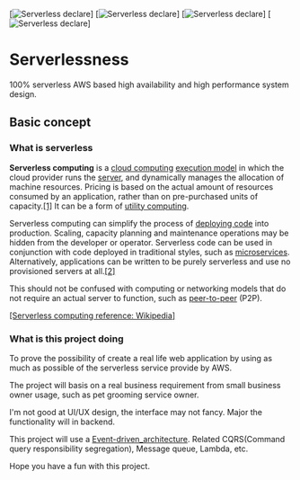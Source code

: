 [![Serverless declare](https://img.shields.io/static/v1?label=serverless&message=AWS&color=ff69b4)]
[![Serverless declare](https://img.shields.io/static/v1?label=Best%20practice&message=Cloud&color=ff3300)]
[![Serverless declare](https://img.shields.io/static/v1?label=Event%20driven%20is&message=the%20Future&color=9966ff)]
[![Serverless declare](https://img.shields.io/static/v1?label=Distributed&message=System&color=ffff00)]

# Serverlessness
100% serverless AWS based high availability and high performance system design.

## Basic concept



### What is serverless

**Serverless computing** is a [cloud computing](https://en.wikipedia.org/wiki/Cloud_computing) [execution model](https://en.wikipedia.org/wiki/Execution_model) in which the cloud provider runs the [server](https://en.wikipedia.org/wiki/Server_(computing)), and dynamically manages the allocation of machine resources. Pricing is based on the actual amount of resources consumed by an application, rather than on pre-purchased units of capacity.[\[1\]](https://en.wikipedia.org/wiki/Serverless_computing#cite_note-techcrunch-lambda-1) It can be a form of [utility computing](https://en.wikipedia.org/wiki/Utility_computing).

Serverless computing can simplify the process of [deploying code](https://en.wikipedia.org/wiki/Software_deployment) into production. Scaling, capacity planning and maintenance operations may be hidden from the developer or operator. Serverless code can be used in conjunction with code deployed in traditional styles, such as [microservices](https://en.wikipedia.org/wiki/Microservices). Alternatively, applications can be written to be purely serverless and use no provisioned servers at all.[\[2\]](https://en.wikipedia.org/wiki/Serverless_computing#cite_note-lambda-api-gateway-2)

This should not be confused with computing or networking models that do not require an actual server to function, such as [peer-to-peer](https://en.wikipedia.org/wiki/Peer-to-peer) (P2P).



[\[Serverless computing reference: Wikipedia\]](https://en.wikipedia.org/wiki/Serverless_computing)

### What is this project doing

To prove the possibility of create a real life web application by using as much as possible of the serverless service provide by AWS.

The project will basis on a real business requirement from small business owner usage, such as pet grooming service owner. 

I'm not good at UI/UX design, the interface may not fancy. Major the functionality will in backend.

This project will use a [Event-driven_architecture](https://en.wikipedia.org/wiki/Event-driven_architecture). Related CQRS(Command query responsibility segregation), Message queue, Lambda, etc.



Hope you have a fun with this project.